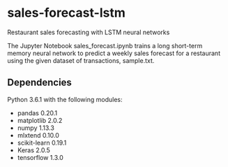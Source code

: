 # sales-forecast-lstm
Restaurant sales forecasting with LSTM neural networks

The Jupyter Notebook sales_forecast.ipynb trains a long short-term memory neural network to predict a weekly sales forecast for a restaurant using the given dataset of transactions, sample.txt. 

## Dependencies

Python 3.6.1 with the following modules:

* pandas 0.20.1
* matplotlib 2.0.2
* numpy 1.13.3
* mlxtend 0.10.0
* scikit-learn 0.19.1
* Keras 2.0.5
* tensorflow 1.3.0

